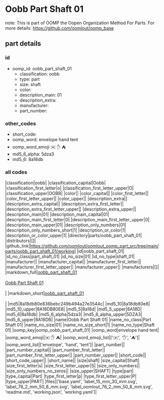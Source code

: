 # Oobb Part Shaft 01  

note: This is part of OOMP the Oopen Organization Method For Parts. For more details: https://github.com/oomlout/oomp_base

##  part details





### id
* oomp_id: oobb_part_shaft_01
  * classification: oobb
  * type: part
  * size: shaft
  * color: 
  * description_main: 01
  * description_extra: 
  * manufacturer: 
  * part_number: 

### other_codes
* short_code: 
* oomp_word: envelope hand tent
* oomp_word_emoji :envelope: :hand: :tent:
* md5_6_alpha: 5dza3
* md5_6: 8a18db

### all codes 
|classification|oobb|
|classification_capital|Oobb|
|classification_first_letter|o|
|classification_first_letter_upper|O|
|classification_upper|OOBB|
|color||
|color_capital||
|color_first_letter||
|color_first_letter_upper||
|color_upper||
|description_extra||
|description_extra_capital||
|description_extra_first_letter||
|description_extra_first_letter_upper||
|description_extra_upper||
|description_main|01|
|description_main_capital|01|
|description_main_first_letter|0|
|description_main_first_letter_upper|0|
|description_main_upper|01|
|description_only_numbers|01|
|description_only_numbers_short|1|
|description_or_color|1|
|description_or_color_upper|1|
|directory|parts/oobb_part_shaft_01|
|distributors|[]|
|github_link|https://github.com/oomlout/oomlout_oomp_part_src/tree/main/parts/oobb_part_shaft_01/working|
|id|oobb_part_shaft_01|
|id_no_class|part_shaft_01|
|id_no_size|01|
|id_no_type|shaft_01|
|manufacturer||
|manufacturer_capital||
|manufacturer_first_letter||
|manufacturer_first_letter_upper||
|manufacturer_upper||
|manufacturers|[]|
|markdown_full|[oobb_part_shaft_01](https://github.com/oomlout/oomlout_oomp_part_src/tree/main/parts/oobb_part_shaft_01/working)<br>[](https://github.com/oomlout/oomlout_oomp_part_src/tree/main/parts/oobb_part_shaft_01/working)<br>[Oobb Part Shaft 01](https://github.com/oomlout/oomlout_oomp_part_src/tree/main/parts/oobb_part_shaft_01/working)<br><br>|
|markdown_short|[oobb_part_shaft_01](https://github.com/oomlout/oomlout_oomp_part_src/tree/main/parts/oobb_part_shaft_01/working)<br><br>|
|md5|8a18db80e836bebc249b494a27e3544c|
|md5_10|8a18db80e8|
|md5_10_upper|8A18DB80E8|
|md5_5|8a18d|
|md5_5_upper|8A18D|
|md5_6|8a18db|
|md5_6_alpha|5dza3|
|md5_6_alpha_upper|5DZA3|
|md5_6_upper|8A18DB|
|name|Oobb Part Shaft 01|
|name_no_class|Part Shaft 01|
|name_no_size|01|
|name_no_size_short|1|
|name_no_type|Shaft 01|
|oomp_key|oomp_oobb_part_shaft_01|
|oomp_word|envelope hand tent|
|oomp_word_emoji|:envelope: :hand: :tent:|
|oomp_word_emoji_list|[':envelope:', ':hand:', ':tent:']|
|oomp_word_list|['envelope', 'hand', 'tent']|
|part_number||
|part_number_capital||
|part_number_first_letter||
|part_number_first_letter_upper||
|part_number_upper||
|short_code||
|short_code_upper||
|short_name||
|size|shaft|
|size_capital|Shaft|
|size_first_letter|s|
|size_first_letter_upper|S|
|size_only_numbers||
|size_only_numbers_no_zeros||
|size_upper|SHAFT|
|type|part|
|type_capital|Part|
|type_first_letter|p|
|type_first_letter_upper|P|
|type_upper|PART|
|files|['base.yaml', 'label_15_mm_30_mm.svg', 'label_76_2_mm_50_8_mm.svg', 'label_oomlout_76_2_mm_50_8_mm.svg', 'readme.md', 'working.json', 'working.yaml']|
